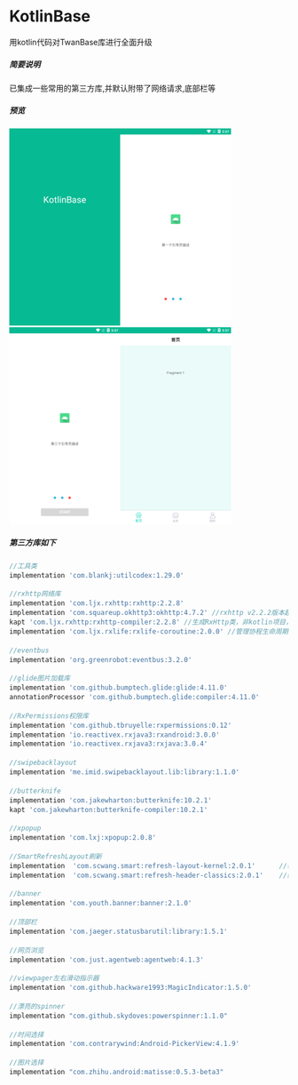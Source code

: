 # KotlinBase

用kotlin代码对TwanBase库进行全面升级


##### 简要说明

已集成一些常用的第三方库,并默认附带了网络请求,底部栏等

##### 预览

![启动页](https://github.com/twangithub/KotlinBase/blob/master/image/first.png)![引导1页1](https://github.com/twangithub/KotlinBase/blob/master/image/splash1.png)![引导1页1](https://github.com/twangithub/KotlinBase/blob/master/image/splash3.png)![主页](https://github.com/twangithub/KotlinBase/blob/master/image/main.png)

##### 第三方库如下

```groovy
//工具类
implementation 'com.blankj:utilcodex:1.29.0'

//rxhttp网络库
implementation 'com.ljx.rxhttp:rxhttp:2.2.8'
implementation 'com.squareup.okhttp3:okhttp:4.7.2' //rxhttp v2.2.2版本起，需要手动依赖okhttp
kapt 'com.ljx.rxhttp:rxhttp-compiler:2.2.8' //生成RxHttp类，非kotlin项目，请使用annotationProcessor代替kapt
implementation 'com.ljx.rxlife:rxlife-coroutine:2.0.0' //管理协程生命周期，页面销毁，关闭请求

//eventbus
implementation 'org.greenrobot:eventbus:3.2.0'

//glide图片加载库
implementation 'com.github.bumptech.glide:glide:4.11.0'
annotationProcessor 'com.github.bumptech.glide:compiler:4.11.0'

//RxPermissions权限库
implementation 'com.github.tbruyelle:rxpermissions:0.12'
implementation 'io.reactivex.rxjava3:rxandroid:3.0.0'
implementation 'io.reactivex.rxjava3:rxjava:3.0.4'

//swipebacklayout
implementation 'me.imid.swipebacklayout.lib:library:1.1.0'

//butterknife
implementation 'com.jakewharton:butterknife:10.2.1'
kapt 'com.jakewharton:butterknife-compiler:10.2.1'

//xpopup
implementation 'com.lxj:xpopup:2.0.8'

//SmartRefreshLayout刷新
implementation  'com.scwang.smart:refresh-layout-kernel:2.0.1'      //核心必须依赖
implementation  'com.scwang.smart:refresh-header-classics:2.0.1'    //经典刷新头

//banner
implementation 'com.youth.banner:banner:2.1.0'

//顶部栏
implementation 'com.jaeger.statusbarutil:library:1.5.1'

//网页浏览
implementation 'com.just.agentweb:agentweb:4.1.3'

//viewpager左右滑动指示器
implementation 'com.github.hackware1993:MagicIndicator:1.5.0'

//漂亮的spinner
implementation "com.github.skydoves:powerspinner:1.1.0"

//时间选择
implementation 'com.contrarywind:Android-PickerView:4.1.9'

//图片选择
implementation "com.zhihu.android:matisse:0.5.3-beta3"
```

